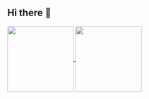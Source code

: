 ## Hi there 👋

<a href="#">
   <img height=150 align="center" src="https://github-readme-stats.vercel.app/api?username=xigmaDev&show_icons=true&theme=radical" />
</a>
<a href="#">
  <img height=150 align="center" src="https://github-readme-stats.vercel.app/api/top-langs/?username=xigmaDev&hide_progress=true&theme=radical" />
</a>
